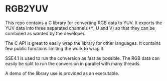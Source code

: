 # RGB2YUV
This repo contains a C library for converting RGB data to YUV.
It exports the YUV data into three separated channels (Y, U and V) so that they can be combined as wanted by the developer.

The C API is great to easily wrap the library for other languages.
It contains few public functions limiting the work to wrap it.

SSE4.1 is used to run the conversion as fast as possible.
The RGB data can easily be split to run the conversion in parallel with many threads.

A demo of the library use is provided as an executable.
